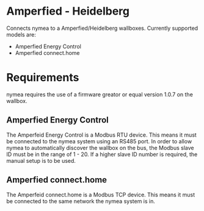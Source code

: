 # Amperfied - Heidelberg

Connects nymea to a Amperfied/Heidelberg wallboxes. Currently supported models are:

* Amperfied Energy Control
* Amperfied connect.home

# Requirements

nymea requires the use of a firmware greator or equal version 1.0.7 on the wallbox.

## Amperfied Energy Control
The Amperfeid Energy Control is a Modbus RTU device. This means it must be connected to the nymea system using an RS485 port.
In order to allow nymea to automatically discover the wallbox on the bus, the Modbus slave ID must be in the range of 1 - 20.
If a higher slave ID number is required, the manual setup is to be used.

## Amperfied connect.home
The Amperfeid connect.home is a Modbus TCP device. This means it must be connected to the same network the nymea system is in.


